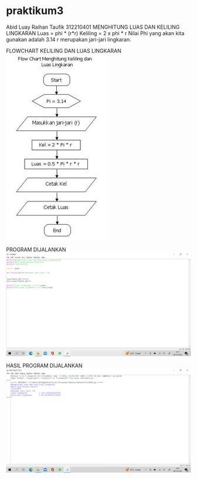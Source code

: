 # praktikum3
Abid Luay Raihan Taufik
312210401
MENGHITUNG LUAS DAN KELILING LINGKARAN
Luas     = phi * (r*r)
Keliling = 2 x phi * r
Nilai Phi yang akan kita gunakan adalah 3.14
r merupakan jari-jari lingkaran.

FLOWCHART KELILING DAN LUAS LINGKARAN
![](ss/lingkaran.jpg)

PROGRAM DIJALANKAN
![](ss/Screenshot%20(7).png)

HASIL PROGRAM DIJALANKAN
![](ss/Screenshot%20(8).png)
